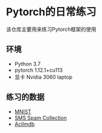 # Pytorch的日常练习

该仓库主要用来练习Pytorch框架的使用
## 环境
- Python 3.7
- pytorch 1.12.1+cu113
- 显卡 Nvidia 3060 laptop

## 练习的数据
- [MNIST](http://yann.lecun.com/exdb/mnist/)
- [SMS Spam Collection](https://www.kaggle.com/uciml/sms-spam-collection-dataset)
- [AclImdb](https://ai.stanford.edu/~amaas/data/sentiment/)
